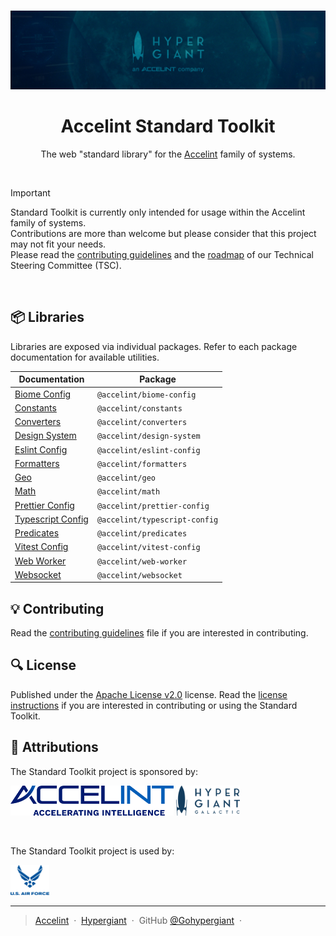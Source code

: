 <br />

<p align="center">
  <img src="assets/banner.jpg" />
</p>

<h1 align="center">Accelint Standard Toolkit</h1>

<p align="center">The web "standard library" for the <a href="https://accelint.com">Accelint</a> family of systems.</p>

<br />

> [!IMPORTANT]
> Standard Toolkit is currently only intended for usage within the Accelint family of systems.<br>
> Contributions are more than welcome but please consider that this project may not fit your needs.<br>
> Please read the [contributing guidelines](CONTRIBUTING.md) and the [roadmap](#roadmap-link) of our Technical Steering Committee (TSC).

<br />

## 📦 Libraries

Libraries are exposed via individual packages. Refer to each package documentation for available utilities.

Documentation | Package
--------------|-------------
[Biome Config](#link-to-docs)      | `@accelint/biome-config`
[Constants](#link-to-docs)         | `@accelint/constants`
[Converters](#link-to-docs)        | `@accelint/converters`
[Design System](#link-to-docs)     | `@accelint/design-system`
[Eslint Config](#link-to-docs)     | `@accelint/eslint-config`
[Formatters](#link-to-docs)        | `@accelint/formatters`
[Geo](#link-to-docs)               | `@accelint/geo`
[Math](#link-to-docs)              | `@accelint/math`
[Prettier Config](#link-to-docs)   | `@accelint/prettier-config`
[Typescript Config](#link-to-docs) | `@accelint/typescript-config`
[Predicates](#link-to-docs)        | `@accelint/predicates`
[Vitest Config](#link-to-docs)     | `@accelint/vitest-config`
[Web Worker](#link-to-docs)        | `@accelint/web-worker`
[Websocket](#link-to-docs)         | `@accelint/websocket`

## 💡 Contributing

Read the [contributing guidelines](CONTRIBUTING.md) file if you are interested in contributing.

## 🔍 License

Published under the [Apache License v2.0](https://www.apache.org/licenses/LICENSE-2.0) license. Read the [license instructions](LICENSE) if you are interested in contributing or using the Standard Toolkit.

## 🚀 Attributions

The Standard Toolkit project is sponsored by:

<a href="https://accelint.com" target="_blank"><img src="assets/accelint.png" height="48" /></a>
<a href="https://hypergiant.com" target="_blank"><img src="assets/hypergiant.png" height="48" /></a>

<br />

The Standard Toolkit project is used by:

<img src="assets/air-force.png" height="48" />

---

> [Accelint](https://accelint.com) &nbsp;&middot;&nbsp;
> [Hypergiant](https://hypergiant.com) &nbsp;&middot;&nbsp;
> GitHub [@Gohypergiant](https://github.com/gohypergiant) &nbsp;&middot;&nbsp;

